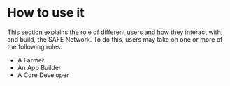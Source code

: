 # How to use it

This section explains the role of different users and how they interact with, and build, the SAFE Network. To do this, users may take on one or more of the following roles:

* A Farmer
* An App Builder
* A Core Developer


